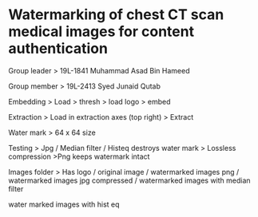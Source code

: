 # Watermarking of chest CT scan medical images for content authentication
 
Group leader > 19L-1841 Muhammad Asad Bin Hameed

Group member > 19L-2413 Syed Junaid Qutab


Embedding > Load > thresh > load logo > embed

Extraction  > Load in extraction axes (top right) > Extract

Water mark > 64 x 64 size

Testing > Jpg  / Median filter / Histeq destroys water mark > Lossless compression >Png keeps watermark intact

Images folder > Has logo / original image / watermarked images png / watermarked images jpg compressed / watermarked images with median filter

water marked images with hist eq
